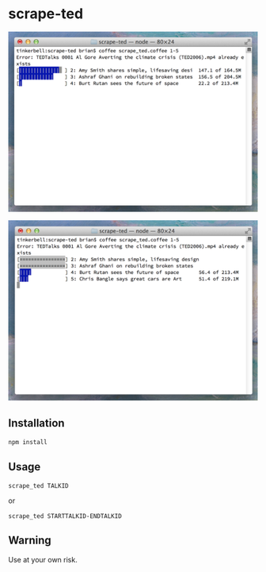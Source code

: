 scrape-ted
==========

![Screen1](/images/screen1.png)

![Screen1](/images/screen2.png)

Installation
------------

    npm install


Usage
-----

    scrape_ted TALKID

or

    scrape_ted STARTTALKID-ENDTALKID


Warning
-------

Use at your own risk.

